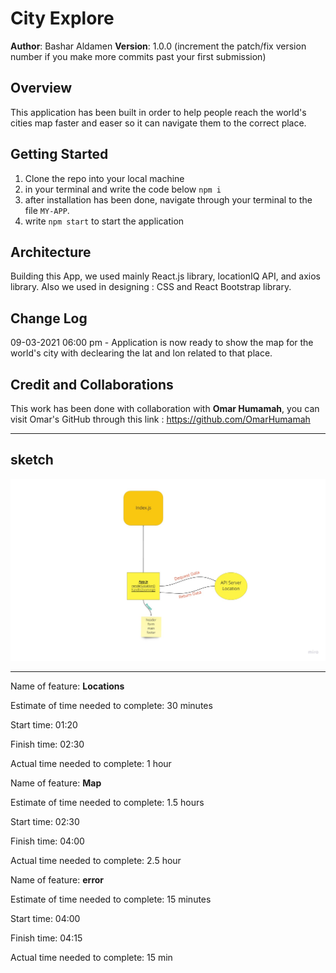 # City Explore

**Author**: Bashar Aldamen
**Version**: 1.0.0 (increment the patch/fix version number if you make more commits past your first submission)

## Overview
This application has been built in order to help people reach the world's cities map faster and easer so it can navigate them to the correct place.

## Getting Started
1. Clone the repo into your local machine
2. in your terminal and write the code below
    `npm i`
3. after installation has been done, navigate through your terminal to the file `MY-APP`.
4. write `npm start` to start the application

## Architecture

Building this App, we used mainly React.js library, locationIQ API, and axios library. Also we used in designing : CSS and React Bootstrap library.

## Change Log
09-03-2021 06:00 pm - Application is now ready to show the map for the world's city with declearing the lat and lon related to that place.

## Credit and Collaborations

This work has been done with collaboration with **Omar Humamah**, you can visit Omar's GitHub through this link : https://github.com/OmarHumamah

---
## sketch 

![](src\assets\imgs\city-explore.jpg)

---
Name of feature: **Locations**

Estimate of time needed to complete: 30 minutes 

Start time: 01:20

Finish time: 02:30

Actual time needed to complete: 1 hour



Name of feature: **Map**

Estimate of time needed to complete: 1.5 hours 

Start time: 02:30

Finish time: 04:00

Actual time needed to complete: 2.5 hour


Name of feature: **error**

Estimate of time needed to complete: 15 minutes 

Start time: 04:00

Finish time: 04:15

Actual time needed to complete: 15 min
